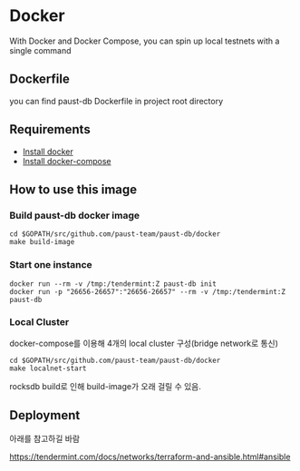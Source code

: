 # Docker
With Docker and Docker Compose, you can spin up local testnets with a single command

## Dockerfile
you can find paust-db Dockerfile in project root directory

## Requirements
- [Install docker](https://docs.docker.com/install)
- [Install docker-compose](https://docs.docker.com/compose/install/)

## How to use this image
### Build paust-db docker image
```
cd $GOPATH/src/github.com/paust-team/paust-db/docker
make build-image
```
### Start one instance
```
docker run --rm -v /tmp:/tendermint:Z paust-db init
docker run -p "26656-26657":"26656-26657" --rm -v /tmp:/tendermint:Z paust-db 
```
### Local Cluster
docker-compose를 이용해 4개의 local cluster 구성(bridge network로 통신)
```
cd $GOPATH/src/github.com/paust-team/paust-db/docker
make localnet-start
```
rocksdb build로 인해 build-image가 오래 걸릴 수 있음.

## Deployment
아래를 참고하길 바람

https://tendermint.com/docs/networks/terraform-and-ansible.html#ansible
